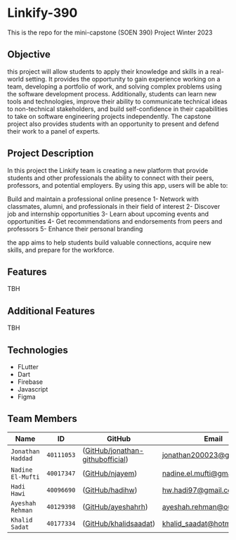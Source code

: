 # Linkify-390
This is the repo for the mini-capstone (SOEN 390) Project Winter 2023

## Objective
 this project will allow students to apply their knowledge and skills in a real-world setting. It provides the opportunity to gain experience working on a team, developing a portfolio of work, and solving complex problems using the software development process. Additionally, students can learn new tools and technologies, improve their ability to communicate technical ideas to non-technical stakeholders, and build self-confidence in their capabilities to take on software engineering projects independently. The capstone project also provides students with an opportunity to present and defend their work to a panel of experts.

## Project Description

In this project the Linkify team is creating a new platform that provide students and other professionals the ability to connect with their peers, professors, and potential employers. By using this app, users will be able to:

Build and maintain a professional online presence
1- Network with classmates, alumni, and professionals in their field of interest
2- Discover job and internship opportunities
3- Learn about upcoming events and opportunities
4- Get recommendations and endorsements from peers and professors
5- Enhance their personal branding

the app aims to help students build valuable connections, acquire new skills, and prepare for the workforce.

## Features
TBH

## Additional Features
TBH

## Technologies

* FLutter
* Dart
* Firebase
* Javascript 
* Figma

## Team Members
|   Name   | ID      | GitHub   | Email  
| ------------- | ------------- | --------    | -------- |
| `Jonathan Haddad`         | `40111053`         | ([GitHub/jonathan-githubofficial](https://github.com/jonathan-githubofficial))   | jonathan200023@gmail.com
| `Nadine El-Mufti`         | `40017347`         | ([GitHub/njayem](https://github.com/njayem))   | nadine.el.mufti@gmail.com
| `Hadi Hawi`         | `40096690`         | ([GitHub/hadihw](https://github.com/hadihw))   | hw.hadi97@gmail.com
| `Ayeshah Rehman`         | `40129398`         | ([GitHub/ayeshahrh](https://github.com/ayeshahrh))   | ayeshah.rehman@outlook.com
| `Khalid Sadat`         | `40177334`         | ([GitHub/khalidsaadat](https://github.com/khalidsaadat))   | khalid_saadat@hotmail.com
